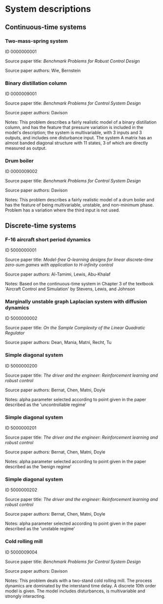 # System descriptions

## Continuous-time systems

### Two-mass-spring system
ID 0000000001

Source paper title: *Benchmark Problems for Robust Control Design*

Source paper authors: Wie, Bernstein

### Binary distillation column
ID 0000009001

Source paper title: *Benchmark Problems for Control System Design*

Source paper authors: Davison

Notes: This problem describes a fairly realistic model of a binary distillation column,
and has the feature that pressure variation is included in the model's description;
the system is multivariable, with 3 inputs and 3 outputs, and includes one disturbance input.
The system A matrix has an almost banded diagonal structure with 11 states,
3 of which are directly measured as output.

### Drum boiler
ID 0000009002

Source paper title: *Benchmark Problems for Control System Design*

Source paper authors: Davison

Notes: This problem describes a fairly realistic model of a drum boiler
and has the feature of being multivariable, unstable, and non-minimum phase.
Problem has a variation where the third input is not used.


## Discrete-time systems

### F-16 aircraft short period dynamics
ID 5000000001

Source paper title: *Model-free Q-learning designs for linear discrete-time zero-sum games with application to H-infinity control*

Source paper authors: Al-Tamimi, Lewis, Abu-Khalaf

Notes: Based on the continuous-time system in Chapter 3 of the textbook
'Aircraft Control and Simulation' by Stevens, Lewis, and Johnson

### Marginally unstable graph Laplacian system with diffusion dynamics
ID 5000000002

Source paper title: *On the Sample Complexity of the Linear Quadratic Regulator*

Source paper authors: Dean, Mania, Matni, Recht, Tu

### Simple diagonal system
ID 5000000200

Source paper title: *The driver and the engineer: Reinforcement learning and robust control*

Source paper authors: Bernat, Chen, Matni, Doyle

Notes: alpha parameter selected according to point given in the paper described as the 'uncontrollable regime'

### Simple diagonal system
ID 5000000201

Source paper title: *The driver and the engineer: Reinforcement learning and robust control*

Source paper authors: Bernat, Chen, Matni, Doyle

Notes: alpha parameter selected according to point given in the paper described as the 'benign regime'

### Simple diagonal system
ID 5000000202

Source paper title: *The driver and the engineer: Reinforcement learning and robust control*

Source paper authors: Bernat, Chen, Matni, Doyle

Notes: alpha parameter selected according to point given in the paper described as the 'unstable regime'

### Cold rolling mill
ID 5000009004

Source paper title: *Benchmark Problems for Control System Design*

Source paper authors: Davison

Notes: This problem deals with a two-stand cold rolling mill.
The process dynamics are dominated by the interstand time delay.
A discrete 10th order model is given.
The model includes disturbances, is multivariable and strongly interacting.

